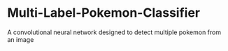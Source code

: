 # Multi-Label-Pokemon-Classifier
 A convolutional neural network designed to detect multiple pokemon from an image
